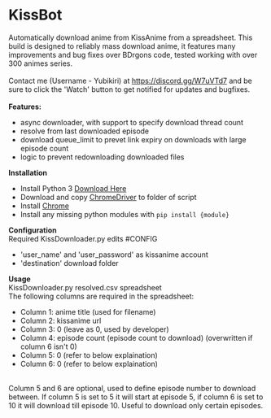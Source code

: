 # KissBot
Automatically download anime from KissAnime from a spreadsheet. This build is designed to reliably mass download anime, it features many improvements and bug fixes over BDrgons code, tested working with over 300 animes series.<br>
<br>
Contact me (Username - Yubikiri) at https://discord.gg/W7uVTd7 and be sure to click the 'Watch' button to get notified for updates and bugfixes.<br>
<br>
**Features:**
* async downloader, with support to specify download thread count
* resolve from last downloaded episode
* download queue_limit to prevet link expiry on downloads with large episode count
* logic to prevent redownloading downloaded files

**Installation**
* Install Python 3 [Download Here](https://www.python.org/downloads/)
* Download and copy [ChromeDriver](https://sites.google.com/a/chromium.org/chromedriver/) to folder of script
* Install [Chrome](https://www.google.com.au/chrome/browser/desktop/#eula)
* Install any missing python modules with `pip install {module}`

**Configuration**<br>
Required KissDownloader.py edits #CONFIG<br>
* 'user_name' and 'user_password' as kissanime account
* 'destination' download folder

**Usage**<br>
KissDownloader.py resolved.csv spreadsheet<br>
The following columns are required in the spreadsheet:<br>
* Column 1: anime title (used for filename)
* Column 2: kissanime url
* Column 3: 0 (leave as 0, used by developer)
* Column 4: episode count (episode count to download) (overwritten if column 6 isn't 0)
* Column 5: 0 (refer to below explaination)
* Column 6: 0 (refer to below explaination)
<br>
Column 5 and 6 are optional, used to define episode number to download between. If column 5 is set to 5 it will start at episode 5, if column 6 is set to 10 it will download till episode 10. Useful to download only certain episodes.

